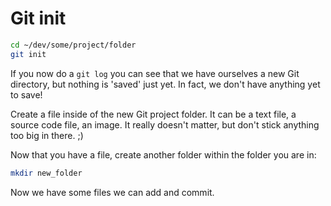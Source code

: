 # Git init

```sh
cd ~/dev/some/project/folder
git init
```

If you now do a `git log` you can see that we have ourselves a new Git directory, but nothing is 'saved' just yet. In fact, we don't have anything yet to save!

Create a file inside of the new Git project folder. It can be a text file, a source code file, an image. It really doesn't matter, but don't stick anything too big in there. ;)

Now that you have a file, create another folder within the folder you are in:

```sh
mkdir new_folder
```

Now we have some files we can add and commit.
